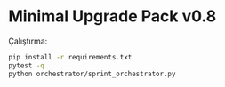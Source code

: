 # Minimal Upgrade Pack v0.8

Çalıştırma:

```bash
pip install -r requirements.txt
pytest -q
python orchestrator/sprint_orchestrator.py
```
